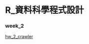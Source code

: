 # R_資料科學程式設計

### week_2

[hw_2_crawler](https://github.com/bryan051003/csx_rproject/tree/master/week_2/hw_2/hw_2_crawler)
[](https://bryan051003.github.io/csx_rproject/week_2/hw_2/hw_2_crawler/IMDbRCrawler.html)
